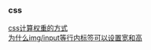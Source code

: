 ### css

<div><a href="https://github.com/Michael-lzg/weekly-interview/issues/2" target="blank">css计算权重的方式</a></div>
<div><a href="https://github.com/Michael-lzg/weekly-interview/issues/9" target="blank">为什么img/input等行内标签可以设置宽和高</a></div>
